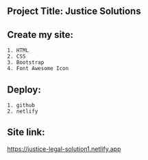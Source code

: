 
## Project Title: Justice Solutions

## Create my site:
    1. HTML 
    2. CSS
    3. Bootstrap
    4. Font Awesome Icon

## Deploy:
    1. github
    2. netlify

## Site link: 
https://justice-legal-solution1.netlify.app
